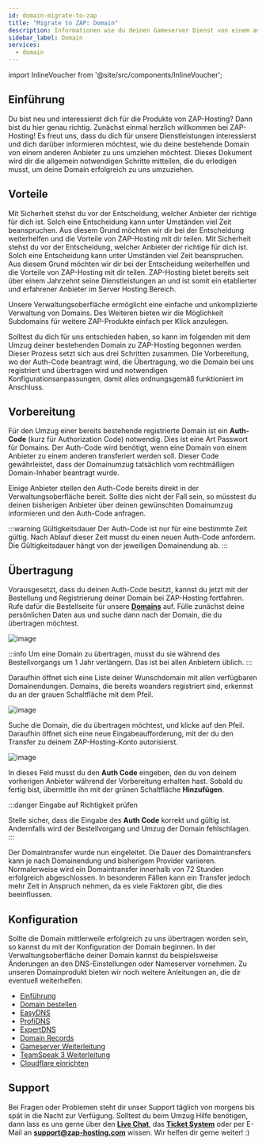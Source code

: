 ```yaml
---
id: domain-migrate-to-zap
title: "Migrate to ZAP: Domain"
description: Informationen wie du deinen Gameserver Dienst von einem anderen Anbieter zu ZAP-Hosting umziehst - ZAP-Hosting.com Dokumentation
sidebar_label: Domain
services:
  - domain
---
```


import InlineVoucher from '@site/src/components/InlineVoucher';

## Einführung

Du bist neu und interessierst dich für die Produkte von ZAP-Hosting? Dann bist du hier genau richtig. Zunächst einmal herzlich willkommen bei ZAP-Hosting! Es freut uns, dass du dich für unsere Dienstleistungen interessierst und dich darüber informieren möchtest, wie du deine bestehende Domain von einem anderen Anbieter zu uns umziehen möchtest. Dieses Dokument wird dir die allgemein notwendigen Schritte mitteilen, die du erledigen musst, um deine Domain erfolgreich zu uns umzuziehen. 

## Vorteile

Mit Sicherheit stehst du vor der Entscheidung, welcher Anbieter der richtige für dich ist. Solch eine Entscheidung kann unter Umständen viel Zeit beanspruchen. Aus diesem Grund möchten wir dir bei der Entscheidung weiterhelfen und die Vorteile von ZAP-Hosting mit dir teilen. Mit Sicherheit stehst du vor der Entscheidung, welcher Anbieter der richtige für dich ist. Solch eine Entscheidung kann unter Umständen viel Zeit beanspruchen. Aus diesem Grund möchten wir dir bei der Entscheidung weiterhelfen und die Vorteile von ZAP-Hosting mit dir teilen. ZAP-Hosting bietet bereits seit über einem Jahrzehnt seine Dienstleistungen an und ist somit ein etablierter und erfahrener Anbieter im Server Hosting Bereich.

Unsere Verwaltungsoberfläche ermöglicht eine einfache und unkomplizierte Verwaltung von Domains. Des Weiteren bieten wir die Möglichkeit Subdomains für weitere ZAP-Produkte einfach per Klick anzulegen. 

Solltest du dich für uns entschieden haben, so kann im folgenden mit dem Umzug deiner bestehenden Domain zu ZAP-Hosting begonnen werden. Dieser Prozess setzt sich aus drei Schritten zusammen. Die Vorbereitung, wo der Auth-Code beantragt wird, die Übertragung, wo die Domain bei uns registriert und übertragen wird und notwendigen Konfigurationsanpassungen, damit alles ordnungsgemäß funktioniert im Anschluss. 

## Vorbereitung

Für den Umzug einer bereits bestehende registrierte Domain ist ein **Auth-Code** (kurz für Authorization Code) notwendig. Dies ist eine Art Passwort für Domains. Der Auth-Code wird benötigt, wenn eine Domain von einem Anbieter zu einem anderen transferiert werden soll. Dieser Code gewährleistet, dass der Domainumzug tatsächlich vom rechtmäßigen Domain-Inhaber beantragt wurde.

Einige Anbieter stellen den Auth-Code bereits direkt in der Verwaltungsoberfläche bereit. Sollte dies nicht der Fall sein, so müsstest du deinen bisherigen Anbieter über deinen gewünschten Domainumzug informieren und den Auth-Code anfragen. 

:::warning Gültigkeitsdauer
Der Auth-Code ist nur für eine bestimmte Zeit gültig. Nach Ablauf dieser Zeit musst du einen neuen Auth-Code anfordern.  Die Gültigkeitsdauer hängt von der jeweiligen Domainendung ab.
:::

## Übertragung

Vorausgesetzt, dass du deinen Auth-Code besitzt, kannst du jetzt mit der Bestellung und Registrierung deiner Domain bei ZAP-Hosting fortfahren. Rufe dafür die Bestellseite für unsere [**Domains**](https://zap-hosting.com/de/shop/product/domain/) auf. Fülle zunächst deine persönlichen Daten aus und suche dann nach der Domain, die du übertragen möchtest.

![image](https://screensaver01.zap-hosting.com/index.php/s/FaFECx24GLSfkPy/preview)

:::info
Um eine Domain zu übertragen, musst du sie während des Bestellvorgangs um 1 Jahr verlängern. Das ist bei allen Anbietern üblich.
:::

Daraufhin öffnet sich eine Liste deiner Wunschdomain mit allen verfügbaren Domainendungen. Domains, die bereits woanders registriert sind, erkennst du an der grauen Schaltfläche mit dem Pfeil. 

![image](https://screensaver01.zap-hosting.com/index.php/s/omnaMqXJgarxsqW/preview)

Suche die Domain, die du übertragen möchtest, und klicke auf den Pfeil. Daraufhin öffnet sich eine neue Eingabeaufforderung, mit der du den Transfer zu deinem ZAP-Hosting-Konto autorisierst.

![image](https://screensaver01.zap-hosting.com/index.php/s/y9mca4c3XeTaaHS/preview)

In dieses Feld musst du den **Auth Code** eingeben, den du von deinem vorherigen Anbieter während der Vorbereitung erhalten hast. Sobald du fertig bist, übermittle ihn mit der grünen Schaltfläche **Hinzufügen**.

:::danger Eingabe auf Richtigkeit prüfen

Stelle sicher, dass die Eingabe des **Auth Code** korrekt und gültig ist. Andernfalls wird der Bestellvorgang und Umzug der Domain fehlschlagen. 
:::

Der Domaintransfer wurde nun eingeleitet. Die Dauer des Domaintransfers kann je nach Domainendung und bisherigem Provider variieren. Normalerweise wird ein Domaintransfer innerhalb von 72 Stunden erfolgreich abgeschlossen. In besonderen Fällen kann ein Transfer jedoch mehr Zeit in Anspruch nehmen, da es viele Faktoren gibt, die dies beeinflussen.

## Konfiguration

Sollte die Domain mittlerweile erfolgreich zu uns übertragen worden sein, so kannst du mit der Konfiguration der Domain beginnen. In der Verwaltungsoberfläche deiner Domain kannst du beispielsweise Änderungen an den DNS-Einstellungen oder Nameserver vornehmen. Zu unseren Domainprodukt bieten wir noch weitere Anleitungen an, die dir eventuell weiterhelfen:

- [Einführung](domain-introduction.md)
- [Domain bestellen](domain-order.md)
- [EasyDNS](domain-easydns.md)
- [ProfiDNS](domain-profidns.md)
- [ExpertDNS](domain-expertdns.md)
- [Domain Records](domain-records.md)
- [Gameserver Weiterleitung](domain-gameserver-srv-link.md)
- [TeamSpeak 3 Weiterleitung](domain-teamspeak-redirect.md)
- [Cloudflare einrichten](domain-cloudflare-setup.md)

## Support
Bei Fragen oder Problemen steht dir unser Support täglich von morgens bis spät in die Nacht zur Verfügung. Solltest du beim Umzug Hilfe benötigen, dann lass es uns gerne über den [**Live Chat**](https://zap-hosting.com/), das **[Ticket System](https://zap-hosting.com/en/customer/support/)** oder per E-Mail an [**support@zap-hosting.com**](mailto:support@zap-hosting.com) wissen. Wir helfen dir gerne weiter! :)
